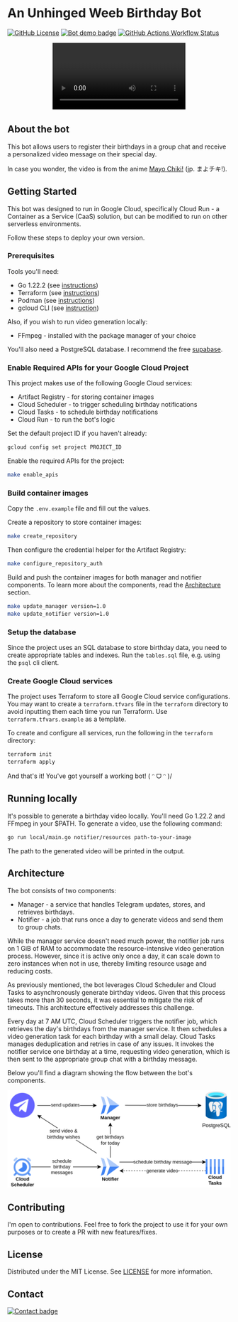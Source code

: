 # An Unhinged Weeb Birthday Bot

[![GitHub License][license badge]][license url]
[![Bot demo badge][demo badge]](https://t.me/otanjoubi_bot)
[![GitHub Actions Workflow Status][build badge]](https://github.com/4Kaze/birthdaybot/actions/workflows/ci.yml)

<p align="center">
  <video src="https://github.com/4Kaze/birthdaybot/assets/47448124/bd79f989-f8b3-4f17-a49b-2cac932b2d8e"/>
</p>

## About the bot
This bot allows users to register their birthdays in a group chat and receive a personalized video message on their special day.

In case you wonder, the video is from the anime [Mayo Chiki!](https://myanimelist.net/anime/10110/Mayo_Chiki) (jp. まよチキ!).

## Getting Started

This bot was designed to run in Google Cloud, specifically Cloud Run - a Container as a Service (CaaS) solution, but can be modified to run on other serverless environments.

Follow these steps to deploy your own version.

### Prerequisites
Tools you'll need:
* Go 1.22.2 (see [instructions](https://go.dev/doc/install))
* Terraform  (see [instructions](https://developer.hashicorp.com/terraform/install))
* Podman (see [instructions](https://developer.hashicorp.com/terraform/install))
* gcloud CLI (see [instruction](https://cloud.google.com/sdk/docs/install))

Also, if you wish to run video generation locally:
* FFmpeg - installed with the package manager of your choice

You'll also need a PostgreSQL database. I recommend the free [supabase](https://supabase.com/).

### Enable Required APIs for your Google Cloud Project
This project makes use of the following Google Cloud services:
* Artifact Registry - for storing container images
* Cloud Scheduler - to trigger scheduling birthday notifications
* Cloud Tasks - to schedule birthday notifications
* Cloud Run - to run the bot's logic

Set the default project ID if you haven't already:
```sh
gcloud config set project PROJECT_ID
```

Enable the required APIs for the project:
```sh
make enable_apis
```

### Build container images
Copy the `.env.example` file and fill out the values.

Create a repository to store container images:
```sh
make create_repository
```
Then configure the credential helper for the Artifact Registry:
```sh
make configure_repository_auth
```
Build and push the container images for both manager and notifier components. To learn more about the components, read the [Architecture](#Architecture) section.
```sh
make update_manager version=1.0
make update_notifier version=1.0
```

### Setup the database
Since the project uses an SQL database to store birthday data, you need to create appropriate tables and indexes. Run the `tables.sql` file, e.g. using the `psql` cli client.

### Create Google Cloud services
The project uses Terraform to store all Google Cloud service configurations. You may want to create a `terraform.tfvars` file in the `terraform` directory to avoid inputting them each time you run Terraform. Use `terraform.tfvars.example` as a template.

To create and configure all services, run the following in the `terraform` directory:
```sh
terraform init
terraform apply
```

And that's it! You've got yourself a working bot! ( ᵔ ᗜ ᵔ )/

## Running locally
It's possible to generate a birthday video locally. You'll need Go 1.22.2 and FFmpeg in your $PATH. To generate a video, use the following command:
```sh
go run local/main.go notifier/resources path-to-your-image
```
The path to the generated video will be printed in the output.

## Architecture

The bot consists of two components: 
* Manager - a service that handles Telegram updates, stores, and retrieves birthdays.
* Notifier - a job that runs once a day to generate videos and send them to group chats. 

While the manager service doesn't need much power, the notifier job runs on 1 GiB of RAM to accommodate the resource-intensive video generation process. However, since it is active only once a day, it can scale down to zero instances when not in use, thereby limiting resource usage and reducing costs.

As previously mentioned, the bot leverages Cloud Scheduler and Cloud Tasks to asynchronously generate birthday videos. Given that this process takes more than 30 seconds, it was essential to mitigate the risk of timeouts. This architecture effectively addresses this challenge.

Every day at 7 AM UTC, Cloud Scheduler triggers the notifier job, which retrieves the day's birthdays from the manager service. It then schedules a video generation task for each birthday with a small delay. Cloud Tasks manages deduplication and retries in case of any issues. It invokes the notifier service one birthday at a time, requesting video generation, which is then sent to the appropriate group chat with a birthday message.

Below you'll find a diagram showing the flow between the bot's components.

<p align="center">
  <picture>
    <source media="(prefers-color-scheme: dark)" srcset="diagram-dark.png">
    <source media="(prefers-color-scheme: light)" srcset="diagram-light.png">
    <img alt="The diagram showing different bot components working together" src="diagram-light.png">
  </picture>
</p>

## Contributing

I'm open to contributions. Feel free to fork the project to use it for your own purposes or to create a PR with new features/fixes.

## License

Distributed under the MIT License. See [LICENSE][license url] for more information.

## Contact

[![Contact badge]](https://t.me/yonkaze)

[license badge]: https://img.shields.io/github/license/4Kaze/birthdaybot
[demo badge]: https://img.shields.io/badge/%40otanjoubi_bot-deepskyblue?logo=telegram&label=Demo
[build badge]: https://img.shields.io/github/actions/workflow/status/4Kaze/birthdaybot/ci.yml?branch=main
[contact badge]: https://img.shields.io/badge/%40yonkaze-darkcyan?logo=telegram
[license url]: https://github.com/4Kaze/birthdaybot/blob/main/LICENSE